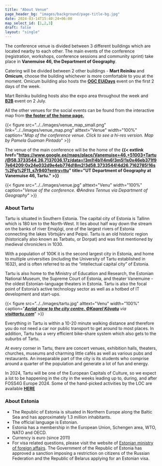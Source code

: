 ```yaml
---
title: "About Venue"
page_header_bg: "images/background/page-title-bg.jpg"
date: 2024-03-14T15:40:24+06:00
map_select_id: [1,2,3]
draft: false
layout: "single"
---
```



The conference venue is divided between 3 different buildings which are located
nearby to each other. The main events of the conference (registration,
workshops, conference sessions and community sprint) take place in
**Vanemuise 46, the Department of Geography**.

Catering will be divided between 2 other buildings - **Mart Reiniku** and
**Omicum**, choose the building whichever is more comfortable to you at the
moment. Omicum building also hosts the
[**OGC EUiDays**](../../schedule/ogc-euidays/) event on the first 2 days of
the week.

Mart Reiniku building hosts also the expo area throughout the week and
[**B2B**](../../schedule/b2b/)
event on 2 July.

All the other venues for the social events can be found from the interactive
map from [**the footer of the home page.**](#venueMap)


{{< figure
    src="../../images/venue_map_small.png"
    link="../../images/venue_map.png"
    alttext="Venue"
    width="100%"
    caption="_Map of the conference venue. Click to see a hi-res version. Map by Pamela Guaman Pintado_"
    >}}

The venue of the main conference will be the home of the **{{< extlink href="https://www.google.ee/maps/place/Vanemuise+46,+51003+Tartu/@58.3733544,26.7137036,17z/data=!3m1!4b1!4m6!3m5!1s0x46eb371f97e64209:0x24e032d9e4eb774d!8m2!3d58.3733544!4d26.7162785!16s%2Fg%2F11_s7r940?entry=ttu" title="UT Department of Geography at Vanemuise 46, Tartu." >}}**

{{< figure
    src="../../images/venue.jpg"
    alttext="Venu"
    width="100%"
    caption="_Venue of the conference. ©Andres Tennus via Department of Geography_"
    >}}

### About Tartu

Tartu is situated in Southern Estonia. The capital city of Estonia is Tallinn which is 180 km to the North-West. It lies about half way down the stream on the banks of river Emajõgi, one of the largest rivers of Estonia connecting the lakes Võrtsjärv and Peipsi. Tartu is an old historic region (historically also known as Tarbatu, or Dorpat) and was first mentioned by medieval chroniclers in 1030.

With a population of 100K it is the second largest city in Estonia, and home to multiple universities (including the University of Tartu established in 1632), and is often referred to as the “intellectual capital city” of Estonia.

Tartu is also home to the Ministry of Education and Research, the Estonian National Museum, the Supreme Court of Estonia, and theater Vanemuine - the oldest Estonian-language theaters in Estonia. Tartu is also the focal point of Estonia’s active technology sector as well as a hotbed of IT development and start-ups.

{{< figure
    src="../../images/tartu.jpg"
    alttext="Venu"
    width="100%"
    caption="_[**Aerial view to the city centre. ©Kaarel Kõvatu**](https://www.flickr.com/photos/visittartu/51705638126/in/album-72157720176411983/) via [**visittartu.com**](https://visittartu.com/en)_"
    >}}


Everything in Tartu is within a 10-20 minute walking distance and therefore you do not need a car nor public transport to get around to most places. In addition, Tartu has a very efficient bike-share system which also gets to the suburbs of Tartu.

At every corner in Tartu, there are concert venues, exhibition halls, theaters, churches, museums and charming little cafés as well as various pubs and restaurants. An inseparable part of the city is its students who comprise around a quarter of the population and generate a lot of fun and energy.

In 2024, Tartu will be one of the European Capitals of Culture, so we expect a
lot to be happening in the city in the weeks leading up to, during, and after
FOSS4G Europe 2024. Some of the hand-picked activities by the LOC are
available [**HERE**](../../tartu2024/)


### About Estonia

- The Republic of Estonia is situated in Northern Europe along the Baltic Sea and has approximately 1.3 million inhabitants.
- The official language is Estonian.
- Estonia has a membership in the European Union, Schengen area, WTO, NATO and OECD.
- Currency is euro (since 2011)
- For visa related questions, please visit the website of [Estonian ministry of foreign affairs](https://www.vm.ee/en/consular-visa-and-travel-information/visa-information/who-does-not-need-visa-visit-estonia). The Government of the Republic of Estonia has approved a sanction imposing a restriction on citizens of the Russian Federation and the Republic of Belarus applying for an Estonian visa.
